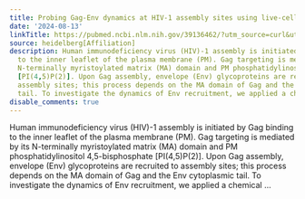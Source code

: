 ```yaml
---
title: Probing Gag-Env dynamics at HIV-1 assembly sites using live-cell microscopy
date: '2024-08-13'
linkTitle: https://pubmed.ncbi.nlm.nih.gov/39136462/?utm_source=curl&utm_medium=rss&utm_campaign=pubmed-2&utm_content=1FakS-2QOkCT8HsMOQP1bCRQ4YzyumYOmxmF0moLsQ3dFB1E9V&fc=20220326224207&ff=20240813182518&v=2.18.0.post9+e462414
source: heidelberg[Affiliation]
description: Human immunodeficiency virus (HIV)-1 assembly is initiated by Gag binding
  to the inner leaflet of the plasma membrane (PM). Gag targeting is mediated by its
  N-terminally myristoylated matrix (MA) domain and PM phosphatidylinositol 4,5-bisphosphate
  [PI(4,5)P(2)]. Upon Gag assembly, envelope (Env) glycoproteins are recruited to
  assembly sites; this process depends on the MA domain of Gag and the Env cytoplasmic
  tail. To investigate the dynamics of Env recruitment, we applied a chemical ...
disable_comments: true
---
```

Human immunodeficiency virus (HIV)-1 assembly is initiated by Gag binding to the inner leaflet of the plasma membrane (PM). Gag targeting is mediated by its N-terminally myristoylated matrix (MA) domain and PM phosphatidylinositol 4,5-bisphosphate [PI(4,5)P(2)]. Upon Gag assembly, envelope (Env) glycoproteins are recruited to assembly sites; this process depends on the MA domain of Gag and the Env cytoplasmic tail. To investigate the dynamics of Env recruitment, we applied a chemical ...